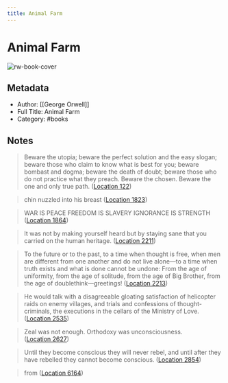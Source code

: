 ```yaml
---
title: Animal Farm
---
```

# Animal Farm

![rw-book-cover](https://images-na.ssl-images-amazon.com/images/I/51DICZXsB2L._SL200_.jpg)

## Metadata
- Author: [[George Orwell]]
- Full Title: Animal Farm
- Category: #books

## Notes
> Beware the utopia; beware the perfect solution and the easy slogan; beware those who claim to know what is best for you; beware bombast and dogma; beware the death of doubt; beware those who do not practice what they preach. Beware the chosen. Beware the one and only true path. ([Location 122](https://readwise.io/to_kindle?action=open&asin=B00AFSQW86&location=122))

> chin nuzzled into his breast ([Location 1823](https://readwise.io/to_kindle?action=open&asin=B00AFSQW86&location=1823))

> WAR IS PEACE FREEDOM IS SLAVERY IGNORANCE IS STRENGTH ([Location 1864](https://readwise.io/to_kindle?action=open&asin=B00AFSQW86&location=1864))

> It was not by making yourself heard but by staying sane that you carried on the human heritage. ([Location 2211](https://readwise.io/to_kindle?action=open&asin=B00AFSQW86&location=2211))

> To the future or to the past, to a time when thought is free, when men are different from one another and do not live alone—to a time when truth exists and what is done cannot be undone: From the age of uniformity, from the age of solitude, from the age of Big Brother, from the age of doublethink—greetings! ([Location 2213](https://readwise.io/to_kindle?action=open&asin=B00AFSQW86&location=2213))

> He would talk with a disagreeable gloating satisfaction of helicopter raids on enemy villages, and trials and confessions of thought-criminals, the executions in the cellars of the Ministry of Love. ([Location 2535](https://readwise.io/to_kindle?action=open&asin=B00AFSQW86&location=2535))

> Zeal was not enough. Orthodoxy was unconsciousness. ([Location 2627](https://readwise.io/to_kindle?action=open&asin=B00AFSQW86&location=2627))

> Until they become conscious they will never rebel, and until after they have rebelled they cannot become conscious. ([Location 2854](https://readwise.io/to_kindle?action=open&asin=B00AFSQW86&location=2854))

> from ([Location 6164](https://readwise.io/to_kindle?action=open&asin=B00AFSQW86&location=6164))

